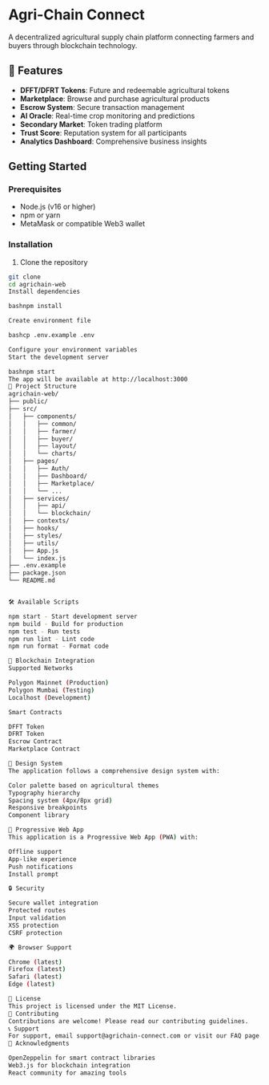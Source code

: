 # Agri-Chain Connect

A decentralized agricultural supply chain platform connecting farmers and buyers through blockchain technology.

## 🌾 Features

- **DFFT/DFRT Tokens**: Future and redeemable agricultural tokens
- **Marketplace**: Browse and purchase agricultural products
- **Escrow System**: Secure transaction management
- **AI Oracle**: Real-time crop monitoring and predictions
- **Secondary Market**: Token trading platform
- **Trust Score**: Reputation system for all participants
- **Analytics Dashboard**: Comprehensive business insights

## Getting Started

### Prerequisites

- Node.js (v16 or higher)
- npm or yarn
- MetaMask or compatible Web3 wallet

### Installation

1. Clone the repository
```bash
git clone 
cd agrichain-web
Install dependencies

bashnpm install

Create environment file

bashcp .env.example .env

Configure your environment variables
Start the development server

bashnpm start
The app will be available at http://localhost:3000
📁 Project Structure
agrichain-web/
├── public/
├── src/
│   ├── components/
│   │   ├── common/
│   │   ├── farmer/
│   │   ├── buyer/
│   │   ├── layout/
│   │   └── charts/
│   ├── pages/
│   │   ├── Auth/
│   │   ├── Dashboard/
│   │   ├── Marketplace/
│   │   └── ...
│   ├── services/
│   │   ├── api/
│   │   └── blockchain/
│   ├── contexts/
│   ├── hooks/
│   ├── styles/
│   ├── utils/
│   ├── App.js
│   └── index.js
├── .env.example
├── package.json
└── README.md


🛠️ Available Scripts

npm start - Start development server
npm build - Build for production
npm test - Run tests
npm run lint - Lint code
npm run format - Format code

🔗 Blockchain Integration
Supported Networks

Polygon Mainnet (Production)
Polygon Mumbai (Testing)
Localhost (Development)

Smart Contracts

DFFT Token
DFRT Token
Escrow Contract
Marketplace Contract

🎨 Design System
The application follows a comprehensive design system with:

Color palette based on agricultural themes
Typography hierarchy
Spacing system (4px/8px grid)
Responsive breakpoints
Component library

📱 Progressive Web App
This application is a Progressive Web App (PWA) with:

Offline support
App-like experience
Push notifications
Install prompt

🔒 Security

Secure wallet integration
Protected routes
Input validation
XSS protection
CSRF protection

🌍 Browser Support

Chrome (latest)
Firefox (latest)
Safari (latest)
Edge (latest)

📄 License
This project is licensed under the MIT License.
👥 Contributing
Contributions are welcome! Please read our contributing guidelines.
📞 Support
For support, email support@agrichain-connect.com or visit our FAQ page.
🙏 Acknowledgments

OpenZeppelin for smart contract libraries
Web3.js for blockchain integration
React community for amazing tools